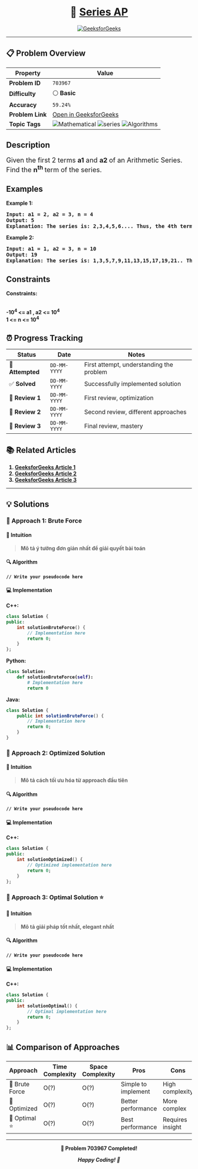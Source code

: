 <div align="center">

# 🧠 [Series AP](https://www.geeksforgeeks.org/problems/series-ap5310/1)

[![GeeksforGeeks](<https://img.shields.io/badge/GeeksforGeeks-Problem-0F9D58?style=for-the-badge&logo=geeksforgeeks&logoColor=white>)](https://www.geeksforgeeks.org/problems/series-ap5310/1)

</div>

---

## 📋 Problem Overview

| Property | Value |
|----------|-------|
| **Problem ID** | `703967` |
| **Difficulty** | ⚪ **Basic** |
| **Accuracy** | `59.24%` |
| **Problem Link** | [Open in GeeksforGeeks](https://www.geeksforgeeks.org/problems/series-ap5310/1) |
| **Topic Tags** | ![Mathematical](https://img.shields.io/badge/-Mathematical-blue?style=flat-square) ![series](https://img.shields.io/badge/-series-blue?style=flat-square) ![Algorithms](https://img.shields.io/badge/-Algorithms-blue?style=flat-square) |

## Description
<!-- description:start -->
<p><span style="font-size: 18px;">Given the first 2 terms <strong>a1</strong> and <strong>a2 </strong>of an Arithmetic Series. Find the <strong>n<sup>th</sup> </strong>term of the series. </span></p>
<p><span style="font-size: 18px;"><strong>
<!-- description:end -->

## Examples

<p><strong class="example">Example 1:</strong></p>
<pre>
<strong>Input:</strong> a1 = 2, a2 = 3, n = 4
<strong>Output:</strong> 5
<strong>Explanation:</strong> The series is: 2,3,4,5,6.... Thus, the 4th term is 5.
</pre>

<p><strong class="example">Example 2:</strong></p>
<pre>
<strong>Input:</strong> a1 = 1, a2 = 3, n = 10
<strong>Output:</strong> 19
<strong>Explanation:</strong> The series is: 1,3,5,7,9,11,13,15,17,19,21.. Thus, the 10th term is 19.
</pre>

## Constraints

<p><strong>Constraints:</strong></p>
<br />-10<sup>4 </sup><= a1 , a2 <= 10<sup>4</sup><br />1 <= n <= 10<sup>4</sup></span></p>

## ⏰ Progress Tracking

| Status | Date | Notes |
|--------|------|-------|
| 🎯 **Attempted** | `DD-MM-YYYY` | First attempt, understanding the problem |
| ✅ **Solved** | `DD-MM-YYYY` | Successfully implemented solution |
| 🔄 **Review 1** | `DD-MM-YYYY` | First review, optimization |
| 🔄 **Review 2** | `DD-MM-YYYY` | Second review, different approaches |
| 🔄 **Review 3** | `DD-MM-YYYY` | Final review, mastery |

## 📚 Related Articles

1. [GeeksforGeeks Article 1](https://www.geeksforgeeks.org/how-to-find-the-nth-term-of-an-arithmetic-sequence/)
2. [GeeksforGeeks Article 2](https://www.geeksforgeeks.org/nth-term-of-ap-from-first-two-terms/)
3. [GeeksforGeeks Article 3](https://www.geeksforgeeks.org/program-n-th-term-arithmetic-progression-series/)

---

## 💡 Solutions

### 🥉 Approach 1: Brute Force

#### 📝 Intuition
> Mô tả ý tưởng đơn giản nhất để giải quyết bài toán

#### 🔍 Algorithm
```pseudo
// Write your pseudocode here
```

#### 💻 Implementation

**C++:**
```cpp
class Solution {
public:
    int solutionBruteForce() {
        // Implementation here
        return 0;
    }
};
```

**Python:**
```python
class Solution:
    def solutionBruteForce(self):
        # Implementation here
        return 0
```

**Java:**
```java
class Solution {
    public int solutionBruteForce() {
        // Implementation here
        return 0;
    }
}
```

### 🥈 Approach 2: Optimized Solution

#### 📝 Intuition
> Mô tả cách tối ưu hóa từ approach đầu tiên

#### 🔍 Algorithm
```pseudo
// Write your pseudocode here
```

#### 💻 Implementation

**C++:**
```cpp
class Solution {
public:
    int solutionOptimized() {
        // Optimized implementation here
        return 0;
    }
};
```

### 🥇 Approach 3: Optimal Solution ⭐

#### 📝 Intuition
> Mô tả giải pháp tốt nhất, elegant nhất

#### 🔍 Algorithm
```pseudo
// Write your pseudocode here
```

#### 💻 Implementation

**C++:**
```cpp
class Solution {
public:
    int solutionOptimal() {
        // Optimal implementation here
        return 0;
    }
};
```

## 📊 Comparison of Approaches

| Approach | Time Complexity | Space Complexity | Pros | Cons |
|----------|-----------------|------------------|------|------|
| 🥉 Brute Force | O(?) | O(?) | Simple to implement | High complexity |
| 🥈 Optimized   | O(?) | O(?) | Better performance | More complex |
| 🥇 Optimal ⭐  | O(?) | O(?) | Best performance | Requires insight |

---

<div align="center">

**🎯 Problem 703967 Completed!**

*Happy Coding! 🚀*

</div>
